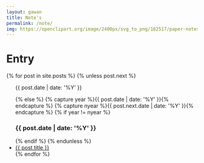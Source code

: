 ```yaml
---
layout: gawan
title: Note's
permalink: /note/
img: https://openclipart.org/image/2400px/svg_to_png/182517/paper-notes.png
---
```

<div class="home w3-animate-zoom">
	<h1 class="page-heading w3-text-indigo w3-animate-top">Entry <a class="w3-right-align rss-subscribe" href="{{ "/feed.xml" | prepend: site.baseurl }}" title="subscribe via RSS"><i class="fa fa-rss w3-text-orange w3-right-align w3-animate-fading" aria-hidden="true"></i></a> <a href="list"><i class="fa fa-list-ul w3-right w3-text-gray" aria-hidden="true"></i></a></h1>
      {% for post in site.posts %}
        {% unless post.next %}
		<ul>
          <p class="w3-text-deep-purple w3-large">{{ post.date | date: '%Y' }}</p>
        {% else %}
          {% capture year %}{{ post.date | date: '%Y' }}{% endcapture %}
          {% capture nyear %}{{ post.next.date | date: '%Y' }}{% endcapture %}
          {% if year != nyear %}
            <h3 class="w3-text-purple">{{ post.date | date: '%Y' }}</h3>
          {% endif %}
        {% endunless %}
        <li ><span class="w3-text-red fa fa-angle-double-right"></span> <a href="{{ site.baseurl }}{{ post.url }}" class="w3-text-blue">{{ post.title }}</a></li>
      {% endfor %}
    </ul>
</div>
